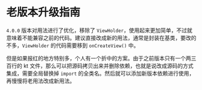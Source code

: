 # 老版本升级指南

`4.0.0` 版本对用法进行了优化，移除了 `ViewHolder`，使用起来更加简单，不过就意味着不能兼容之前的代码。建议直接改成新的用法，通常是封装在基类，要改的不多，`ViewHolder` 的代码需要移到 `onCreateView()` 中。

但是如果报红的地方特别多，个人有一个折中的方案。由于之前版本只有一个两三百行的 kt 文件，那么可以把源码拷贝出来并删除依赖，也就是说改成源码的方式集成，需要全局替换掉 `import` 的全类名。然后就可以添加新版本依赖进行使用，再慢慢将老用法改成新用法。